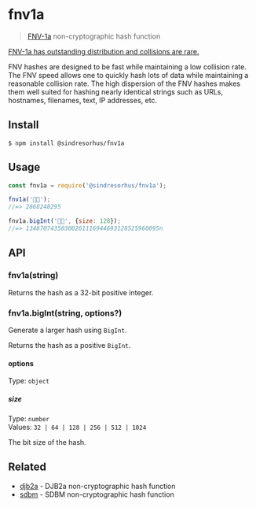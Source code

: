 # fnv1a

> [FNV-1a](https://en.wikipedia.org/wiki/Fowler%E2%80%93Noll%E2%80%93Vo_hash_function) non-cryptographic hash function

[FNV-1a has outstanding distribution and collisions are rare.](https://softwareengineering.stackexchange.com/questions/49550/which-hashing-algorithm-is-best-for-uniqueness-and-speed/145633#145633)

FNV hashes are designed to be fast while maintaining a low collision rate. The FNV speed allows one to quickly hash lots of data while maintaining a reasonable collision rate. The high dispersion of the FNV hashes makes them well suited for hashing nearly identical strings such as URLs, hostnames, filenames, text, IP addresses, etc.

## Install

```
$ npm install @sindresorhus/fnv1a
```

## Usage

```js
const fnv1a = require('@sindresorhus/fnv1a');

fnv1a('🦄🌈');
//=> 2868248295

fnv1a.bigInt('🦄🌈', {size: 128});
//=> 13487074350300261116944693128525960095n
```

## API

### fnv1a(string)

Returns the hash as a 32-bit positive integer.

### fnv1a.bigInt(string, options?)

Generate a larger hash using `BigInt`.

Returns the hash as a positive `BigInt`.

#### options

Type: `object`

##### size

Type: `number`\
Values: `32 | 64 | 128 | 256 | 512 | 1024`

The bit size of the hash.

## Related

- [djb2a](https://github.com/sindresorhus/djb2a) - DJB2a non-cryptographic hash function
- [sdbm](https://github.com/sindresorhus/sdbm) - SDBM non-cryptographic hash function
